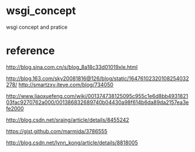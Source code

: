 wsgi_concept
============

wsgi concept and pratice 





reference
============

http://blog.sina.com.cn/s/blog_8a18c33d01019xle.html

http://blog.163.com/sky20081816@126/blog/static/16476102320108254032278/
http://smartzxy.iteye.com/blog/734050


http://www.liaoxuefeng.com/wiki/001374738125095c955c1e6d8bb493182103fac9270762a000/001386832689740b04430a98f614b6da89da2157ea3efe2000

http://blog.csdn.net/sraing/article/details/8455242







https://gist.github.com/marmida/3786555


http://blog.csdn.net/lynn_kong/article/details/8818005


